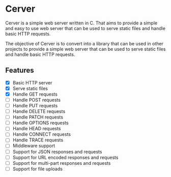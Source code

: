 # Cerver
Cerver is a simple web server written in C. That aims to provide a simple and easy to use web server that can be used to serve static files and handle basic HTTP requests.

The objective of Cerver is to convert into a library that can be used in other projects to provide a simple web server that can be used to serve static files and handle basic HTTP requests.

## Features
- [x] Basic HTTP server
- [x] Serve static files
- [x] Handle GET requests
- [ ] Handle POST requests
- [ ] Handle PUT requests
- [ ] Handle DELETE requests
- [ ] Handle PATCH requests
- [ ] Handle OPTIONS requests
- [ ] Handle HEAD requests
- [ ] Handle CONNECT requests
- [ ] Handle TRACE requests
- [ ] Middleware support
- [ ] Support for JSON responses and requests
- [ ] Support for URL encoded responses and requests
- [ ] Support for multi-part responses and requests
- [ ] Support for file uploads
